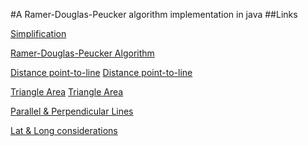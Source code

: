 #A Ramer-Douglas-Peucker algorithm implementation in java
##Links

[Simplification](http://bost.ocks.org/mike/simplify/)

[Ramer-Douglas-Peucker Algorithm](https://en.wikipedia.org/wiki/Ramer%E2%80%93Douglas%E2%80%93Peucker_algorithm)

[Distance point-to-line](https://en.wikipedia.org/wiki/Distance_from_a_point_to_a_line)
[Distance point-to-line](http://onlinemschool.com/math/assistance/cartesian_coordinate/p_line1/)

[Triangle Area](https://en.wikipedia.org/wiki/Triangle#Using_coordinateshttps://en.wikipedia.org/wiki/Triangle#Using_coordinates)
[Triangle Area](http://www.mathopenref.com/coordtrianglearea.html)

[Parallel & Perpendicular Lines](http://www.mathsisfun.com/algebra/line-parallel-perpendicular.html)

[Lat & Long considerations](http://www.movable-type.co.uk/scripts/latlong.html)